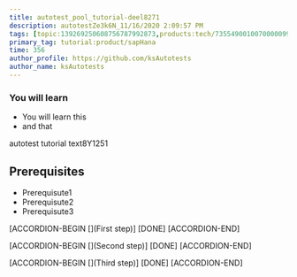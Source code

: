 ```yaml
---
title: autotest_pool_tutorial-deel8271
description: autotestZe3k6N_11/16/2020 2:09:57 PM
tags: [topic:139269250608756787992873,products:tech/73554900100700000996,tutorial:experience/advanced]
primary_tag: tutorial:product/sapHana
time: 356
author_profile: https://github.com/ksAutotests
author_name: ksAutotests
---
```

### You will learn
- You will learn this
- and that

autotest tutorial text8Y1251

## Prerequisites
- Prerequisute1
- Prerequisute2
- Prerequisute3

[ACCORDION-BEGIN [](First step)]
[DONE]
[ACCORDION-END]

[ACCORDION-BEGIN [](Second step)]
[DONE]
[ACCORDION-END]

[ACCORDION-BEGIN [](Third step)]
[DONE]
[ACCORDION-END]


